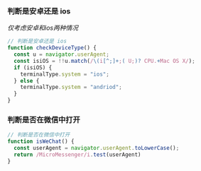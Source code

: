 ### 判断是安卓还是 ios

*仅考虑安卓和ios两种情况*

```javascript
// 判断是安卓还是 ios
function checkDeviceType() {
  const u = navigator.userAgent;
  const isiOS = !!u.match(/\(i[^;]+;( U;)? CPU.+Mac OS X/);
  if (isiOS) {
    terminalType.system = "ios";
  } else {
    terminalType.system = "andriod";
  }
}
```



### 判断是否在微信中打开

```javascript
// 判断是否在微信中打开
function isWeChat() {
  const userAgent = navigator.userAgent.toLowerCase();
  return /MicroMessenger/i.test(userAgent)
}
```


